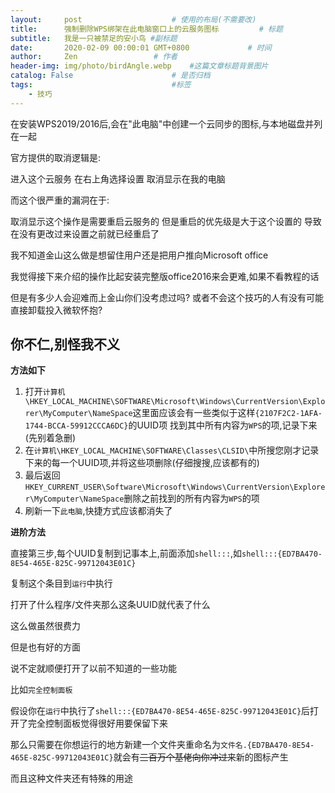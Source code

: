 ```yaml
---
layout:     post                    # 使用的布局(不需要改)
title:      强制删除WPS绑架在此电脑窗口上的云服务图标         # 标题
subtitle:   我是一只被禁足的安小鸟 #副标题
date:       2020-02-09 00:00:01 GMT+0800             # 时间
author:     Zen                 # 作者
header-img: img/photo/birdAngle.webp    #这篇文章标题背景图片
catalog: False                      # 是否归档
tags:                               #标签
    - 技巧
---
```


在安装WPS2019/2016后,会在"此电脑"中创建一个云同步的图标,与本地磁盘并列在一起

官方提供的取消逻辑是:

进入这个云服务
在右上角选择设置
取消显示在我的电脑

而这个很严重的漏洞在于:

取消显示这个操作是需要重启云服务的
但是重启的优先级是大于这个设置的
导致在没有更改过来设置之前就已经重启了

我不知道金山这么做是想留住用户还是把用户推向Microsoft office

我觉得接下来介绍的操作比起安装完整版office2016来会更难,如果不看教程的话

但是有多少人会迎难而上金山你们没考虑过吗?
或者不会这个技巧的人有没有可能直接卸载投入微软怀抱?

你不仁,别怪我不义
----


**方法如下**
 

1. 打开`计算机\HKEY_LOCAL_MACHINE\SOFTWARE\Microsoft\Windows\CurrentVersion\Explorer\MyComputer\NameSpace`这里面应该会有一些类似于这样`{2107F2C2-1AFA-1744-BCCA-59912CCCA6DC}`的UUID项
找到其中所有内容为`WPS`的项,记录下来(先别着急删)
 
2. 在`计算机\HKEY_LOCAL_MACHINE\SOFTWARE\Classes\CLSID\`中所搜您刚才记录下来的每一个UUID项,并将这些项删除(仔细搜搜,应该都有的)
 
3. 最后返回`HKEY_CURRENT_USER\Software\Microsoft\Windows\CurrentVersion\Explorer\MyComputer\NameSpace`删除之前找到的所有内容为`WPS`的项
 
4. 刷新一下`此电脑`,快捷方式应该都消失了

**进阶方法**

直接第三步,每个UUID复制到记事本上,前面添加`shell:::`,如`shell:::{ED7BA470-8E54-465E-825C-99712043E01C}`

复制这个条目到`运行`中执行

打开了什么程序/文件夹那么这条UUID就代表了什么

这么做虽然很费力

但是也有好的方面

说不定就顺便打开了以前不知道的一些功能

比如`完全控制面板`

假设你在`运行`中执行了`shell:::{ED7BA470-8E54-465E-825C-99712043E01C}`后打开了完全控制面板觉得很好用要保留下来

那么只需要在你想运行的地方新建一个文件夹重命名为`文件名.{ED7BA470-8E54-465E-825C-99712043E01C}`就会有~~三百万个基佬向你冲过来~~新的图标产生

而且这种文件夹还有特殊的用途
